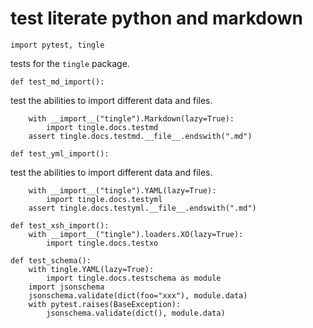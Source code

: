 # test literate python and markdown

    import pytest, tingle
    
tests for the `tingle` package.

    def test_md_import():
test the abilities to import different data and files.

        with __import__("tingle").Markdown(lazy=True):
            import tingle.docs.testmd
        assert tingle.docs.testmd.__file__.endswith(".md")

    def test_yml_import():
test the abilities to import different data and files.

        with __import__("tingle").YAML(lazy=True):
            import tingle.docs.testyml
        assert tingle.docs.testyml.__file__.endswith(".md")
        
    def test_xsh_import():
        with __import__("tingle").loaders.XO(lazy=True):
            import tingle.docs.testxo

    def test_schema():
        with tingle.YAML(lazy=True):
            import tingle.docs.testschema as module
        import jsonschema
        jsonschema.validate(dict(foo="xxx"), module.data)
        with pytest.raises(BaseException):
            jsonschema.validate(dict(), module.data)